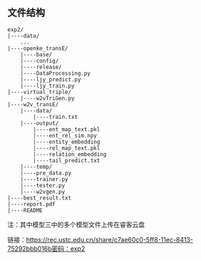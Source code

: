 ## 文件结构

```
exp2/
|----data/
	...
|----openke_transE/
	|----base/
	|----config/
	|----release/
	|----DataProcessing.py
	|----ljy_predict.py
	|----ljy_train.py
|----virtual_triple/
	|----w2vTriGen.py
|----w2v_transE/
	|----data/
		|----train.txt
	|----output/
		|----ent_map_text.pkl
		|----ent_rel_sim.npy
		|----entity_embedding
		|----rel_map_text.pkl
		|----relation_embedding
		|----tail_predict.txt
	|----temp/
	|----pre_data.py
	|----trainer.py
	|----tester.py
	|----w2vgen.py
|----best_result.txt
|----report.pdf
|----README
```



注：其中模型三中的多个模型文件上传在睿客云盘

链接：https://rec.ustc.edu.cn/share/c7ae60c0-5ff8-11ec-8413-75292bbb016b密码：exp2

